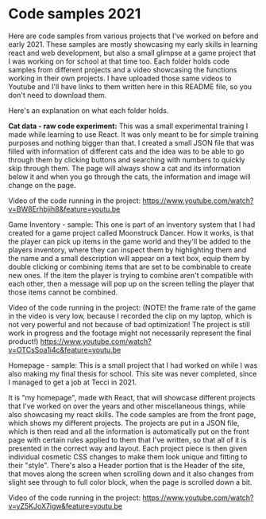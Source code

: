 # Code samples 2021

Here are code samples from various projects that I've worked on before and early 2021. 
These samples are mostly showcasing my early skills in learning react and web development, but also a small glimpse at a game project that I was working on for school at that time too.
Each folder holds code samples from different projects and a video showcasing the functions working in their own projects. 
I have uploaded those same videos to Youtube and I'll have links to them written here in this README file, so you don't need to download them.

Here's an explanation on what each folder holds.

<b>Cat data - raw code experiment:</b>
This was a small experimental training I made while learning to use React. It was only meant to be for simple training purposes and nothing bigger than that.
I created a small JSON file that was filled with information of different cats and the idea was to be able to go through them by clicking buttons and searching with numbers to
quickly skip through them.
The page will always show a cat and its information below it and when you go through the cats, the information and image will change on the page.

Video of the code running in the project:
https://www.youtube.com/watch?v=BW8Erhbjih8&feature=youtu.be

Game Inventory - sample:
This one is part of an inventory system that I had created for a game project called Moonstruck Dancer.
How it works, is that the player can pick up items in the game world and they'll be added to the players inventory, 
where they can inspect them by highlighting them and the name and a small description will appear on a text box, 
equip them by double clicking or combining items that are set to be combinable to create new ones. If the item the player is trying to combine aren't compatible with each 
other, then a message will pop up on the screen telling the player that those items cannot be combined.

Video of the code running in the project: (NOTE! the frame rate of the game in the video is very low, because I recorded the clip on my laptop, which is not very powerful
and not because of bad optimization! The project is still work in progress and the footage might not necessarily represent the final product!)
https://www.youtube.com/watch?v=OTCsSoa1i4c&feature=youtu.be


Homepage - sample:
This is a small project that I had worked on while I was also making my final thesis for school. This site was never completed, since I managed to get a job at Tecci in 2021. 

It is "my homepage", made with React, that will showcase different projects that I've
worked on over the years and other miscellaneous things, while also showcasing my react skills.
The code samples are from the front page, which shows my different projects. The projects are put in a JSON file, which is then read 
and all the information is automatically put on the front page with certain rules applied to them that I've written, so that all of it is presented in the correct way and layout.
Each project piece is then given individual cosmetic CSS changes to make them look unique and fitting to their "style".
There's also a Header portion that is the Header of the site, that moves along the screen when scrolling down and it also changes from slight see through to full color block, when the page is scrolled down a bit. 

Video of the code running in the project:
https://www.youtube.com/watch?v=yZ5KJoX7igw&feature=youtu.be
